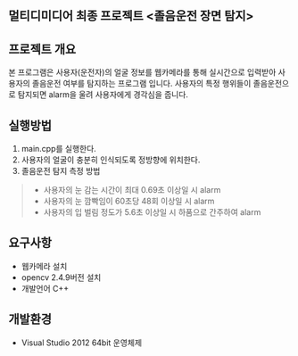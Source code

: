 ## 멀티디미디어 최종 프로젝트 <졸음운전 장면 탐지>

## 프로젝트 개요
본 프로그램은 사용자(운전자)의 얼굴 정보를 웹카메라를 통해 실시간으로 입력받아 사용자의 졸음운전 여부를 탐지하는 프로그램 입니다. 사용자의 특정 행위들이 졸음운전으로 탐지되면 alarm을 울려 사용자에게 경각심을 줍니다.

## 실행방법
1. main.cpp를 실행한다.
1. 사용자의 얼굴이 충분히 인식되도록 정방향에 위치한다.
1. 졸음운전 탐지 측정 방법
>- 사용자의 눈 감는 시간이 최대 0.69초 이상일 시 alarm
>- 사용자의 눈 깜빡임이 60초당 48회 이상일 시 alarm
>- 사용자의 입 벌림 정도가 5.6초 이상일 시 하품으로 간주하여 alarm

## 요구사항
- 웹카메라 설치
- opencv 2.4.9버전 설치
- 개발언어 C++

## 개발환경
- Visual Studio 2012 64bit 운영체제